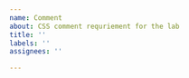 ```yaml
---
name: Comment
about: CSS comment requriement for the lab
title: ''
labels: ''
assignees: ''

---
```



